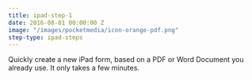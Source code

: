 ```yaml
---
title: ipad-step-1
date: 2016-08-01 00:00:00 Z
image: "/images/pocketmedia/icon-orange-pdf.png"
step-type: ipad-steps
---
```


Quickly create a new iPad form, based on a PDF or Word Document you already use. It only takes a few minutes.